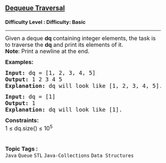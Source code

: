 <h2><a href="https://www.geeksforgeeks.org/problems/dequeue-traversal/1?page=1&difficulty=Basic&status=unsolved,attempted&sortBy=accuracy">Dequeue Traversal</a></h2><h3>Difficulty Level : Difficulty: Basic</h3><hr><div class="problems_problem_content__Xm_eO"><p><span style="font-size: 18px;">Given a deque <strong>dq </strong>containing integer elements, the task is to traverse the <strong>dq</strong> and print its elements of it.&nbsp;<br></span><span style="font-size: 18px;"><strong>Note</strong>: Print a newline at the end.</span></p>
<p><span style="font-size: 18px;"><strong>Examples:</strong></span></p>
<pre><span style="font-size: 18px;"><strong>Input:</strong> dq = [1, 2, 3, 4, 5]
<strong>Output:</strong> 1 2 3 4 5
<strong>Explanation:</strong> dq will look like [1, 2, 3, 4, 5].</span></pre>
<pre><span style="font-size: 18px;"><strong>Input: </strong>dq = [1]
<strong>Output:</strong> 1
<strong>Explanation:</strong> dq will look like [1].</span></pre>
<p><span style="font-size: 18px;"><strong>Constraints:</strong><br>1 ≤ dq.size() ≤ 10<sup>5</sup></span></p></div><br><p><span style=font-size:18px><strong>Topic Tags : </strong><br><code>Java</code>&nbsp;<code>Queue</code>&nbsp;<code>STL</code>&nbsp;<code>Java-Collections</code>&nbsp;<code>Data Structures</code>&nbsp;
